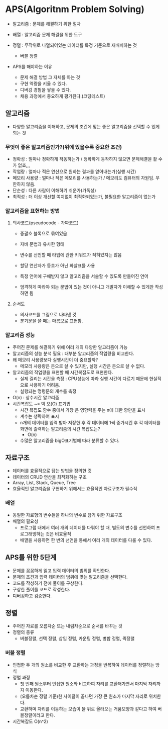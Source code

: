 # APS(Algoritnm Problem Solving)
* 알고리즘 : 문제를 해결하기 위한 절차
* 배열 : 알고리즘 문제 해결을 위한 도구
* 정렬 : 무작위로 나열되어있는 데이터를 특정 기준으로 재배치하는 것
    * 버블 정렬

* APS를 해야하는 이유
    * 문제 해결 방법 그 자체를 아는 것
    * 구현 역량을 키울 수 있다.
    * 디버깅 경험을 쌓을 수 있다.
    * 채용 과정에서 중요하게 평가된다.(코딩테스트)

## 알고리즘
* 다양한 알고리즘을 이해하고, 문제의 조건에 맞는 좋은 알고리즘을 선택할 수 있게 되는 것
### 무엇이 좋은 알고리즘인가?(위에 있을수록 중요한 조건)
* 정확성 : 얼마나 정확하게 작동하는가 / 정확하게 동작하지 않으면 문제해결을 활 수가 없죠,,,
* 작업량 : 얼마나 적은 연산으로 원하는 결과를 얻어내는가(실행 시간)
* 메모리 사용량 : 얼마나 적은 메모리를 사용하는가 / 메모리도 컴퓨터의 자원임. 무한하지 않음.
* 단순성 : 다른 사람이 이해하기 쉬운가(가독성)
* 최적성 : 더 이상 개선할 여지없이 최적화되었는가, 불필요한 알고리즘이 없는가

### 알고리즘을 표현하는 방법
1. 의사코드(pseudocode - 가짜코드)
    * 중괄호 블록으로 묶여있음
    * 자바 문법과 유사한 형태
    * 변수를 선언할 때 타입에 관한 키워드가 적혀있지는 않음
    * 할당 연산자가 등호가 아닌 화살표를 사용

    * 특정 언어에 구애받지 않고 알고리즘을 서술할 수 있도록 만들어진 언어
    * 엄격하게 따라야 되는 문법이 있는 것이 아니고 개발자가 이해할 수 있게만 작성하면 됨

2. 순서도
    * 의사코드를 그림으로 나타낸 것
    * 분기문을 쓸 때는 마름모로 표현함.


### 알고리즘 성능
* 주어진 문제를 해결하기 위해 여러 개의 다양한 알고리즘이 가능
* 알고리즘의 성능 분석 필요 : 대부분 알고리즘의 작업량을 비교한다.
* 왜 메모리 사용량보다 실행시간이 더 중요할까?
    * 메모리 사용량은 돈으로 살 수 있지만, 실행 시간은 돈으로 살 수 없다.
* 알고리즘의 작업량을 표현할 때 시간복잡도로 표현한다.
    * 실제 걸리는 시간을 측정 : CPU성능에 따라 실행 시간이 다르기 때문에 현실적으로 사용하기 어려움.
    * 실행되는 명령문의 개수를 측정
* O(n) : 상수시간 알고리즘
* 시간복잡도 ~= 빅 오(O) 표기법
    * 시간 복잡도 함수 중에서 가장 큰 영향력을 주는 n에 대한 항만을 표시
    * 계수는 생략하여 표시
    * n개의 데이터를 입력 받아 저장한 후 각 데이터에 1씩 증가시킨 후 각 데이터를 화면에 출력하는 알고리즘의 시간 복잡도는?
        * O(n)
    * 수많은 알고리즘을 bigO표기법에 따라 분류할 수 있다.

## 자료구조
* 데이터를 효율적으로 담는 방법을 정의한 것
* 데이터의 CRUD 연산을 최적화하는 구조
* Array, List, Stack, Queue, Tree
* 효율적인 알고리즘을 구현하기 위해서는 효율적인 자료구조가 필수적

### 배열
* 동일한 자료형의 변수들을 하나의 변수로 담기 위한 자료구조
* 배열의 필요성
    * 프로그램 내에서 여러 개의 데이터를 다뤄야 할 때, 별도의 변수를 선언하여 프로그래밍하는 것은 비효율적
    * 배열을 사용하면 한 번의 선언을 통해서 여러 개의 데이터를 다룰 수 있다.

## APS를 위한 5단계
* 문제를 꼼꼼하게 읽고 입력 데이터의 범위를 확인한다.
* 문제의 조건과 입력 데이터의 범위에 맞는 알고리즘을 선택한다.
* 코드를 작성하기 전에 풀이를 구상한다.
* 구상한 풀이를 코드로 작성한다.
* 디버깅하고 검증한다.

## 정렬
* 주어진 자료를 오름차순 또는 내림차순으로 순서를 바꾸는 것
* 정렬의 종류
    * 버블정렬, 선택 정렬, 삽입 정렬, 카운팅 정렬, 병합 정렬, 퀵정렬

### 버블 정렬
* 인접한 두 개의 원소를 비교한 후 교환하는 과정을 반복하여 데이터를 정렬하는 방식
* 정렬 과정
    * 첫 번째 원소부터 인접한 원소와 비교하여 자리를 교환해가면서 마지막 자리까지 이동한다.
    * (오름차순 정렬 기준)한 사이클이 끝나면 가장 큰 원소가 마지막 자리로 위치한다.
    * 교환하며 자리를 이동하는 모습이 물 위로 올라오는 거품모양과 같다고 하여 버블정렬이라고 한다.
* 시간복잡도 O(n^2)
